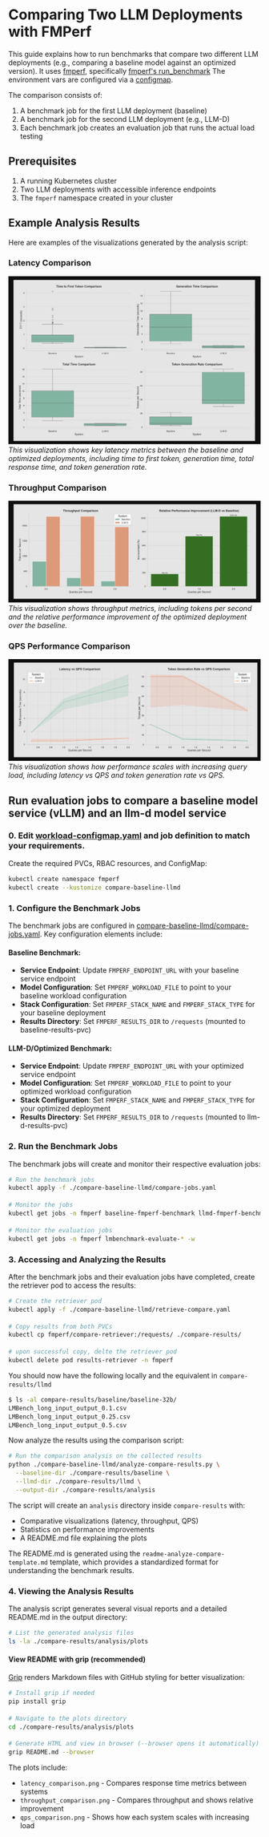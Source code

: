 # Comparing Two LLM Deployments with FMPerf

This guide explains how to run benchmarks that compare two different LLM deployments (e.g., comparing a baseline model against an optimized version).
It uses [fmperf](https://github.com/fmperf-project/fmperf), specifically [fmperf's run_benchmark](https://github.com/fmperf-project/fmperf/blob/main/fmperf/utils/Benchmarking.py#L48)
The environment vars are configured via a [configmap](./workload-configmap.yaml).

The comparison consists of:

1. A benchmark job for the first LLM deployment (baseline)
2. A benchmark job for the second LLM deployment (e.g., LLM-D)
3. Each benchmark job creates an evaluation job that runs the actual load testing

## Prerequisites

1. A running Kubernetes cluster
2. Two LLM deployments with accessible inference endpoints
3. The `fmperf` namespace created in your cluster

## Example Analysis Results

Here are examples of the visualizations generated by the analysis script:

### Latency Comparison
![Latency Comparison](./compare-baseline-llmd/images/compare-latency-plot.png)
*This visualization shows key latency metrics between the baseline and optimized deployments, including time to first token, generation time, total response time, and token generation rate.*

### Throughput Comparison
![Throughput Comparison](./compare-baseline-llmd/images/compare-throughput.png)
*This visualization shows throughput metrics, including tokens per second and the relative performance improvement of the optimized deployment over the baseline.*

### QPS Performance Comparison
![QPS Performance](./compare-baseline-llmd/images/compare-QPS-Performance.png)
*This visualization shows how performance scales with increasing query load, including latency vs QPS and token generation rate vs QPS.*

## Run evaluation jobs to compare a baseline model service (vLLM) and an llm-d model service

### 0. Edit [workload-configmap.yaml](./resources/workload-configmap.yaml) and job definition to match your requirements.

Create the required PVCs, RBAC resources, and ConfigMap:

```bash
kubectl create namespace fmperf
kubectl create --kustomize compare-baseline-llmd
```

### 1. Configure the Benchmark Jobs

The benchmark jobs are configured in [compare-baseline-llmd/compare-jobs.yaml](./compare-baseline-llmd/compare-jobs.yaml). Key configuration elements include:

#### Baseline Benchmark:
- **Service Endpoint**: Update `FMPERF_ENDPOINT_URL` with your baseline service endpoint
- **Model Configuration**: Set `FMPERF_WORKLOAD_FILE` to point to your baseline workload configuration
- **Stack Configuration**: Set `FMPERF_STACK_NAME` and `FMPERF_STACK_TYPE` for your baseline deployment
- **Results Directory**: Set `FMPERF_RESULTS_DIR` to `/requests` (mounted to baseline-results-pvc)

#### LLM-D/Optimized Benchmark:
- **Service Endpoint**: Update `FMPERF_ENDPOINT_URL` with your optimized service endpoint
- **Model Configuration**: Set `FMPERF_WORKLOAD_FILE` to point to your optimized workload configuration
- **Stack Configuration**: Set `FMPERF_STACK_NAME` and `FMPERF_STACK_TYPE` for your optimized deployment
- **Results Directory**: Set `FMPERF_RESULTS_DIR` to `/requests` (mounted to llm-d-results-pvc)

### 2. Run the Benchmark Jobs

The benchmark jobs will create and monitor their respective evaluation jobs:

```bash
# Run the benchmark jobs
kubectl apply -f ./compare-baseline-llmd/compare-jobs.yaml

# Monitor the jobs
kubectl get jobs -n fmperf baseline-fmperf-benchmark llmd-fmperf-benchmark -w

# Monitor the evaluation jobs
kubectl get jobs -n fmperf lmbenchmark-evaluate-* -w
```

### 3. Accessing and Analyzing the Results

After the benchmark jobs and their evaluation jobs have completed, create the retriever pod to access the results:

```bash
# Create the retriever pod
kubectl apply -f ./compare-baseline-llmd/retrieve-compare.yaml

# Copy results from both PVCs
kubectl cp fmperf/compare-retriever:/requests/ ./compare-results/

# upon successful copy, delte the retriever pod
kubectl delete pod results-retriever -n fmperf
```

You should now have the following locally and the equivalent in `compare-results/llmd`

```bash
$ ls -al compare-results/baseline/baseline-32b/
LMBench_long_input_output_0.1.csv
LMBench_long_input_output_0.25.csv
LMBench_long_input_output_0.5.csv
```

Now analyze the results using the comparison script:

```bash
# Run the comparison analysis on the collected results
python ./compare-baseline-llmd/analyze-compare-results.py \
  --baseline-dir ./compare-results/baseline \
  --llmd-dir ./compare-results/llmd \
  --output-dir ./compare-results/analysis
```

The script will create an `analysis` directory inside `compare-results` with:

- Comparative visualizations (latency, throughput, QPS)
- Statistics on performance improvements
- A README.md file explaining the plots

The README.md is generated using the `readme-analyze-compare-template.md` template, which provides a standardized format for understanding the benchmark results.

### 4. Viewing the Analysis Results

The analysis script generates several visual reports and a detailed README.md in the output directory:

```bash
# List the generated analysis files
ls -la ./compare-results/analysis/plots
```

#### View README with grip (recommended)

[Grip](https://github.com/joeyespo/grip) renders Markdown files with GitHub styling for better visualization:

```bash
# Install grip if needed
pip install grip

# Navigate to the plots directory
cd ./compare-results/analysis/plots

# Generate HTML and view in browser (--browser opens it automatically)
grip README.md --browser
```

The plots include:
- `latency_comparison.png` - Compares response time metrics between systems
- `throughput_comparison.png` - Compares throughput and shows relative improvement
- `qps_comparison.png` - Shows how each system scales with increasing load
